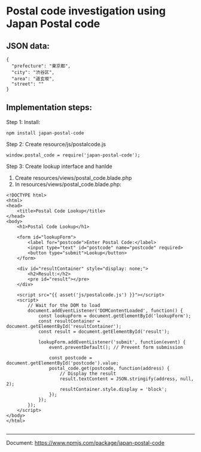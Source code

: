 # Postal code investigation using Japan Postal code

## JSON data:
```
{
  "prefecture": "東京都",
  "city": "渋谷区",
  "area": "道玄坂",
  "street": ""
}
```

## Implementation steps:
Step 1: Install:
```
npm install japan-postal-code
```
Step 2: Create resource/js/postalcode.js
```
window.postal_code = require('japan-postal-code');
```
Step 3: Create lookup interface and hanlde
1. Create resources/views/postal_code.blade.php
2. In resources/views/postal_code.blade.php:
```
<!DOCTYPE html>
<html>
<head>
    <title>Postal Code Lookup</title>
</head>
<body>
    <h1>Postal Code Lookup</h1>
    
    <form id="lookupForm">
        <label for="postcode">Enter Postal Code:</label>
        <input type="text" id="postcode" name="postcode" required>
        <button type="submit">Lookup</button>
    </form>
    
    <div id="resultContainer" style="display: none;">
        <h2>Result:</h2>
        <pre id="result"></pre>
    </div>
    
    <script src="{{ asset('js/postalcode.js') }}"></script>
    <script>
        // Wait for the DOM to load
        document.addEventListener('DOMContentLoaded', function() {
            const lookupForm = document.getElementById('lookupForm');
            const resultContainer = document.getElementById('resultContainer');
            const result = document.getElementById('result');
            
            lookupForm.addEventListener('submit', function(event) {
                event.preventDefault(); // Prevent form submission
                
                const postcode = document.getElementById('postcode').value;
                postal_code.get(postcode, function(address) {
                    // Display the result
                    result.textContent = JSON.stringify(address, null, 2);
                    resultContainer.style.display = 'block';
                });
            });
        });
    </script>
</body>
</html>


```
----------------------------------
Document:  https://www.npmjs.com/package/japan-postal-code
